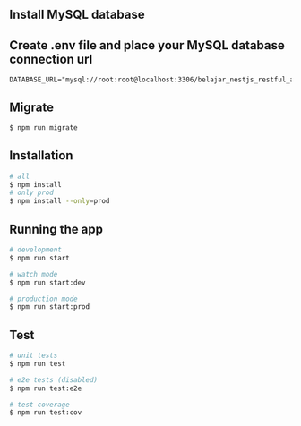 ## Install MySQL database

## Create .env file and place your MySQL database connection url

```
DATABASE_URL="mysql://root:root@localhost:3306/belajar_nestjs_restful_api_prod"
```

## Migrate

```bash
$ npm run migrate
```

## Installation

```bash
# all
$ npm install
# only prod
$ npm install --only=prod
```

## Running the app

```bash
# development
$ npm run start

# watch mode
$ npm run start:dev

# production mode
$ npm run start:prod
```

## Test

```bash
# unit tests
$ npm run test

# e2e tests (disabled)
$ npm run test:e2e

# test coverage
$ npm run test:cov
```
